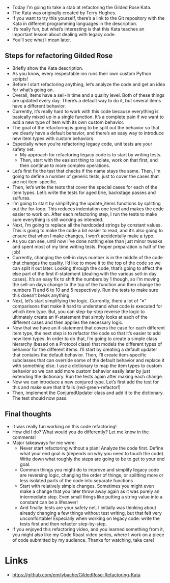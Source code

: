 - Today I’m going to take a stab at refactoring the Gilded Rose Kata.
- The Kata was originally created by Terry Hughes.
- If you want to try this yourself, there’s a link to the Git repository with the Kata in different programming languages in the description.
- It’s really fun, but what’s interesting is that this Kata teaches an important lesson about dealing with legacy code.
- You’ll see what I mean later.

## Steps for refactoring Gilded Rose

- Briefly show the Kata description.
- As you know, every respectable inn runs their own custom Python scripts!
- Before I start refactoring anything, let’s analyze the code and get an idea for what’s going on.
- Overall, items have a sell-in time and a quality level. Both of these things are updated every day. There’s a default way to do it, but several items have a different behavior.
- Currently, it’s really hard to work with this code because everything is basically mixed up in a single function. It’s a complete pain if we want to add a new type of item with its own custom behavior.
- The goal of the refactoring is going to be split out the behavior so that we clearly have a default behavior, and there’s an easy way to introduce new item types with custom behaviors.
- Especially when you’re refactoring legacy code, unit tests are your safety net.
  - My approach for refactoring legacy code is to start by writing tests.
  - Then, start with the easiest thing to isolate, work on that first, and then continue to more complex operations.
- Let’s first fix the test that checks if the name stays the same. Then, I’m going to define a number of generic tests, just to cover the cases that are not item-specific.
- Then, let’s write the tests that cover the special cases for each of the item types. Let’s write the tests for aged brie, backstage passes and sulfuras.
- I’m going to start by simplifying the update_items functions by splitting out the for-loop. This reduces indentation one level and makes the code easier to work on. After each refactoring step, I run the tests to make sure everything is still working as intended.
- Next, I’m going to replace all the hardcoded strings by constant values. This is going to make the code a bit easier to read, and it’s also going to ensure that when I make changes, I won’t accidentally make a typo.
- As you can see, until now I’ve done nothing else than just minor tweaks and spent most of my time writing tests. Proper preparation is half of the job!
- Currently, changing the sell-in days number is in the middle of the code that changes the quality. I’d like to move it to the top of the code so we can split it out later. Looking through the code, that’s going to affect the else part of the first if-statement (dealing with the various sell-in day cases). It’s an easy fix to shift the numbers by 1 though, so I’m moving the sell-on days change to the top of the function and then change the numbers 11 and 6 to 10 and 5 respectively. Run the tests to make sure this doesn’t break anything.
- Next, let’s start simplifying the logic. Currently, there a lot of “≠” comparisons that make it hard to understand what code is executed for which item type. But, you can step-by-step reverse the logic to ultimately create an if-statement that simply looks at each of the different cases and then applies the necessary logic.
- Now that we have an if-statement that covers the case for each different item type, the next step is to refactor the code so that it’s easier to add new item types. In order to do that, I’m going to create a simple class hierarchy (based on a Protocol class) that models the different types of behavior for the different items. I’ll start by creating a default updater that contains the default behavior. Then, I’ll create item-specific subclasses that can override some of the default behavior and replace it with something else. I use a dictionary to map the item types to custom behavior so we can add more custom behavior easily later by just extending the dictionary. Run the tests again after making each change.
- Now we can introduce a new conjured type. Let’s first add the test for this and make sure that it fails (red-green-refactor!)
- Then, implement the ConjuredUpdater class and add it to the dictionary. The test should now pass.

## Final thoughts

- It was really fun working on this code refactoring!
- How did I do? What would you do differently? Let me know in the comments!
- Major takeaways for me were:
  - Never start refactoring without a plan! Analyze the code first. Define what your end goal is (depends on why you need to touch the code). Write down what roughly the steps are going to be to get to your end goal.
  - Common things you might do to improve and simplify legacy code are reversing logic, changing the order of things, or splitting more or less isolated parts of the code into separate functions
  - Start with relatively simple changes. Sometimes you might even make a change that you later throw away again as it was purely an intermediate step. Even small things like putting a string value into a constant can be a lifesaver!
  - And finally: tests are your safety net. I initially was thinking about already changing a few things without test writing, but that felt very uncomfortable! Especially when working on legacy code: write the tests first and then refactor step-by-step.
- If you enjoyed this refactoring video, and you learned something from it, you might also like my Code Roast video series, where I work on a piece of code submitted by my audience. Thanks for watching, take care!

# Links

- https://github.com/emilybache/GildedRose-Refactoring-Kata